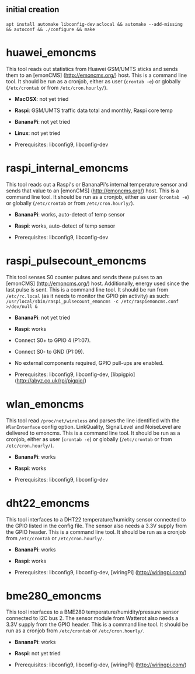 initial creation
----------------
`apt install automake libconfig-dev`
`aclocal && automake --add-missing && autoconf && ./configure && make`

huawei_emoncms
========
This tool reads out statistics from Huawei GSM/UMTS sticks and sends them to an [emonCMS] (http://emoncms.org/) host.
This is a command line tool. 
It should be run as a cronjob, either as user (`crontab -e`) or globally (`/etc/crontab` or from `/etc/cron.hourly/`).

* **MacOSX**: not yet tried
* **Raspi**: GSM/UMTS traffic data total and monthly, Raspi core temp
* **BananaPi**: not yet tried
* **Linux**: not yet tried

* Prerequisites: libconfig9, libconfig-dev

raspi_internal_emoncms
========
This tool reads out a Raspi's or BananaPi's internal temperature sensor and sends that value to an [emonCMS] (http://emoncms.org/) host.
This is a command line tool.
It should be run as a cronjob, either as user (`crontab -e`) or globally (`/etc/crontab` or from `/etc/cron.hourly/`).

* **BananaPi**: works, auto-detect of temp sensor
* **Raspi**: works, auto-detect of temp sensor

* Prerequisites: libconfig9, libconfig-dev

raspi_pulsecount_emoncms
========
This tool senses S0 counter pulses and sends these pulses to an [emonCMS] (http://emoncms.org/) host. Additionally,
energy used since the last pulse is sent.
This is a command line tool. 
It should be run from `/etc/rc.local` (as it needs to monitor the GPIO pin activity) as such:
`/usr/local/sbin/raspi_pulsecount_emoncms -c /etc/raspiemoncms.conf >/dev/null &`

* **BananaPi**: not yet tried
* **Raspi**: works

* Connect S0+ to GPIO 4 (P1:07).
* Connect S0- to GND (P1:09).
* No external components required, GPIO pull-ups are enabled.

* Prerequisites: libconfig9, libconfig-dev, [libpigpio] (http://abyz.co.uk/rpi/pigpio/)

wlan_emoncms
========
This tool read `/proc/net/wireless` and parses the line identified with the `WlanInterface` config option. LinkQuality, SignalLevel and NoiseLevel are delivered to emoncms.
This is a command line tool. 
It should be run as a cronjob, either as user (`crontab -e`) or globally (`/etc/crontab` or from `/etc/cron.hourly/`).

* **BananaPi**: works
* **Raspi**: works

* Prerequisites: libconfig9, libconfig-dev

dht22_emoncms
========
This tool interfaces to a DHT22 temperature/humidity sensor connected to the GPIO listed in the config file. The sensor also needs a 3.3V supply from the GPIO header.
This is a command line tool. 
It should be run as a cronjob from `/etc/crontab` or `/etc/cron.hourly/`.

* **BananaPi**: works
* **Raspi**: works

* Prerequisites: libconfig9, libconfig-dev, [wiringPi] (http://wiringpi.com/)

bme280_emoncms
========
This tool interfaces to a BME280 temperature/humidity/pressure sensor connected to I2C bus 2. The sensor module from Watterot also needs a 3.3V supply from the GPIO header.
This is a command line tool.
It should be run as a cronjob from `/etc/crontab` or `/etc/cron.hourly/`.

* **BananaPi**: works
* **Raspi**: not yet tried

* Prerequisites: libconfig9, libconfig-dev, [wiringPi] (http://wiringpi.com/)
